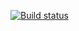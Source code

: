 [![Build status](https://ci.appveyor.com/api/projects/status/dyud58c4fclon2ld?svg=true)](https://ci.appveyor.com/project/alex311271/card-delivery-patterns)